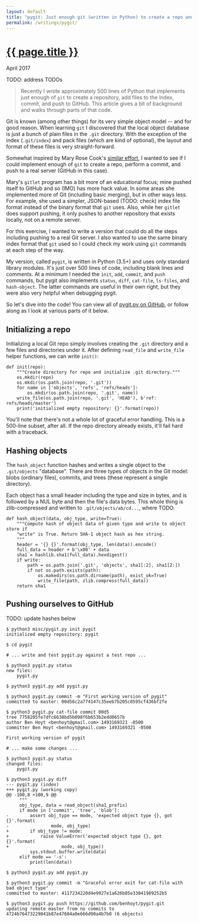```yaml
---
layout: default
title: "pygit: Just enough git (written in Python) to create a repo and push to GitHub"
permalink: /writings/pygit/
---
```

<h1><a href="{{ page.permalink }}">{{ page.title }}</a></h1>
<p class="subtitle">April 2017</p>

TODO: address TODOs

> Recently I wrote approximately 500 lines of Python that implements just enough of `git` to create a repository, add files to the index, commit, and push to GitHub. This article gives a bit of background and walks through parts of that code.

Git is known (among other things) for its very simple object model -- and for good reason. When learning `git` I discovered that the local object database is just a bunch of plain files in the `.git` directory. With the exception of the index (`.git/index`) and pack files (which are kind of optional), the layout and format of these files is very straight-forward.

Somewhat inspired by Mary Rose Cook's [similar effort](http://gitlet.maryrosecook.com/), I wanted to see if I could implement enough of `git` to create a repo, perform a commit, and push to a real server (GitHub in this case).

Mary's `gitlet` program has a bit more of an educational focus; mine pushed itself to GitHub and so (IMO) has more hack value. In some areas she implemented more of Git (including basic merging), but in other ways less. For example, she used a simpler, JSON-based (TODO: check) index file format instead of the binary format that `git` uses. Also, while her `gitlet` does support pushing, it only pushes to another repository that exists locally, not on a remote server.

For this exercise, I wanted to write a version that could do all the steps including pushing to a real Git server. I also wanted to use the same binary index format that `git` used so I could check my work using `git` commands at each step of the way.

My version, called `pygit`, is written in Python (3.5+) and uses only standard library modules. It's just over 500 lines of code, including blank lines and comments. At a minimum I needed the `init`, `add`, `commit`, and `push` commands, but pygit also implements `status`, `diff`, `cat-file`, `ls-files`, and `hash-object`. The latter commands are useful in their own right, but they were also very helpful when debugging pygit.

So let's dive into the code! You can view all of [pygit.py on GitHub](https://github.com/benhoyt/pygit#TODO-pygit.py), or follow along as I look at various parts of it below.


Initializing a repo
-------------------

Initializing a local Git repo simply involves creating the `.git` directory and a few files and directories under it. After defining `read_file` and `write_file` helper functions, we can write `init()`:

    def init(repo):
        """Create directory for repo and initialize .git directory."""
        os.mkdir(repo)
        os.mkdir(os.path.join(repo, '.git'))
        for name in ['objects', 'refs', 'refs/heads']:
            os.mkdir(os.path.join(repo, '.git', name))
        write_file(os.path.join(repo, '.git', 'HEAD'), b'ref: refs/heads/master')
        print('initialized empty repository: {}'.format(repo))

You'll note that there's not a whole lot of graceful error handling. This is a 500-line subset, after all. If the repo directory already exists, it'll fail hard with a traceback.


Hashing objects
---------------

The `hash_object` function hashes and writes a single object to the `.git/objects` "database". There are three types of objects in the Git model: blobs (ordinary files), commits, and trees (these represent a single directory).

Each object has a small header including the type and size in bytes, and is followed by a NUL byte and then the file's data bytes. This whole thing is zlib-compressed and written to `.git/objects/ab/cd...`, where TODO.

    def hash_object(data, obj_type, write=True):
        """Compute hash of object data of given type and write to object store if
        "write" is True. Return SHA-1 object hash as hex string.
        """
        header = '{} {}'.format(obj_type, len(data)).encode()
        full_data = header + b'\x00' + data
        sha1 = hashlib.sha1(full_data).hexdigest()
        if write:
            path = os.path.join('.git', 'objects', sha1[:2], sha1[2:])
            if not os.path.exists(path):
                os.makedirs(os.path.dirname(path), exist_ok=True)
                write_file(path, zlib.compress(full_data))
        return sha1


Pushing ourselves to GitHub
---------------------------

TODO: update hashes below

    $ python3 misc/pygit.py init pygit
    initialized empty repository: pygit
    
    $ cd pygit

    # ... write and test pygit.py against a test repo ...

    $ python3 pygit.py status
    new files:
        pygit.py

    $ python3 pygit.py add pygit.py

    $ python3 pygit.py commit -m "First working version of pygit"
    committed to master: 00d56c2a774147c35eeb7b205c0595cf436bf2fe

    $ python3 pygit.py cat-file commit 00d5
    tree 7758205fe7dfc6638bd5b098f6b653b2edd0657b
    author Ben Hoyt <benhoyt@gmail.com> 1493169321 -0500
    committer Ben Hoyt <benhoyt@gmail.com> 1493169321 -0500

    First working version of pygit

    # ... make some changes ...

    $ python3 pygit.py status
    changed files:
        pygit.py

    $ python3 pygit.py diff
    --- pygit.py (index)
    +++ pygit.py (working copy)
    @@ -100,8 +100,9 @@
         """
         obj_type, data = read_object(sha1_prefix)
         if mode in ['commit', 'tree', 'blob']:
    -        assert obj_type == mode, 'expected object type {}, got {}'.format(
    -                mode, obj_type)
    +        if obj_type != mode:
    +            raise ValueError('expected object type {}, got {}'.format(
    +                    mode, obj_type))
             sys.stdout.buffer.write(data)
         elif mode == '-s':
             print(len(data))

    $ python3 pygit.py add pygit.py

    $ python3 pygit.py commit -m "Graceful error exit for cat-file with bad object type"
    committed to master: 4117234220d4e9927e1a626b85e33041989252b5

    $ python3 pygit.py push https://github.com/benhoyt/pygit.git
    updating remote master from no commits to 4724b76473229841b87e47604a0e666d90a4b7b0 (6 objects)
